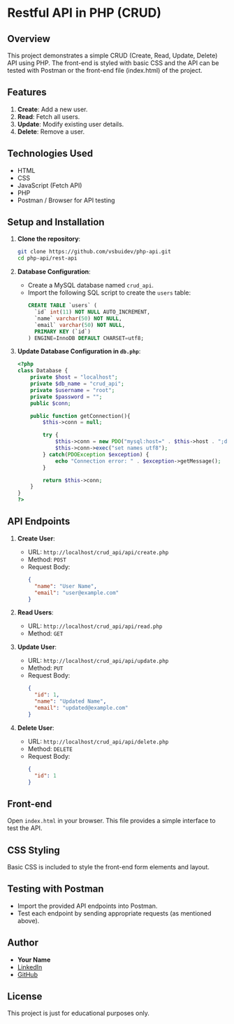 # Restful API in PHP (CRUD)

## Overview

This project demonstrates a simple CRUD (Create, Read, Update, Delete) API using PHP. The front-end is styled with basic CSS and the API can be tested with Postman or the front-end file (index.html) of the project.

## Features

1. **Create**: Add a new user.
2. **Read**: Fetch all users.
3. **Update**: Modify existing user details.
4. **Delete**: Remove a user.

## Technologies Used

- HTML
- CSS
- JavaScript (Fetch API)
- PHP
- Postman / Browser for API testing

## Setup and Installation

1. **Clone the repository**:

   ```bash
   git clone https://github.com/vsbuidev/php-api.git
   cd php-api/rest-api
   ```

2. **Database Configuration**:

   - Create a MySQL database named `crud_api`.
   - Import the following SQL script to create the `users` table:
     ```sql
     CREATE TABLE `users` (
       `id` int(11) NOT NULL AUTO_INCREMENT,
       `name` varchar(50) NOT NULL,
       `email` varchar(50) NOT NULL,
       PRIMARY KEY (`id`)
     ) ENGINE=InnoDB DEFAULT CHARSET=utf8;
     ```

3. **Update Database Configuration in `db.php`**:

   ```php
   <?php
   class Database {
       private $host = "localhost";
       private $db_name = "crud_api";
       private $username = "root";
       private $password = "";
       public $conn;

       public function getConnection(){
           $this->conn = null;

           try {
               $this->conn = new PDO("mysql:host=" . $this->host . ";dbname=" . $this->db_name, $this->username, $this->password);
               $this->conn->exec("set names utf8");
           } catch(PDOException $exception) {
               echo "Connection error: " . $exception->getMessage();
           }

           return $this->conn;
       }
   }
   ?>
   ```

## API Endpoints

1. **Create User**:

   - URL: `http://localhost/crud_api/api/create.php`
   - Method: `POST`
   - Request Body:
     ```json
     {
       "name": "User Name",
       "email": "user@example.com"
     }
     ```

2. **Read Users**:

   - URL: `http://localhost/crud_api/api/read.php`
   - Method: `GET`

3. **Update User**:

   - URL: `http://localhost/crud_api/api/update.php`
   - Method: `PUT`
   - Request Body:
     ```json
     {
       "id": 1,
       "name": "Updated Name",
       "email": "updated@example.com"
     }
     ```

4. **Delete User**:
   - URL: `http://localhost/crud_api/api/delete.php`
   - Method: `DELETE`
   - Request Body:
     ```json
     {
       "id": 1
     }
     ```

## Front-end

Open `index.html` in your browser. This file provides a simple interface to test the API.

## CSS Styling

Basic CSS is included to style the front-end form elements and layout.

## Testing with Postman

- Import the provided API endpoints into Postman.
- Test each endpoint by sending appropriate requests (as mentioned above).

## Author

- **Your Name**
- [LinkedIn](https://www.linkedin.com/in/vsbuidev)
- [GitHub](https://github.com/vsbuidev)

## License

This project is just for educational purposes only.
